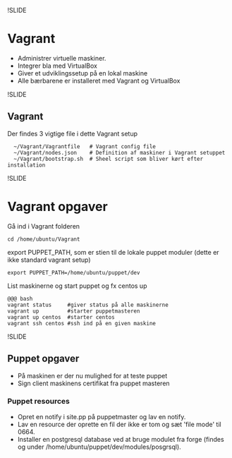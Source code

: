 !SLIDE
<h1> Vagrant</h1>

* Administrer virtuelle maskiner.
* Integrer bla med VirtualBox
* Giver et udviklingssetup på en lokal maskine
* Alle bærbarene er installeret med Vagrant og VirtualBox

!SLIDE

<h2>Vagrant</h2>

Der findes 3 vigtige file i dette Vagrant setup 


      ~/Vagrant/Vagrantfile   # Vagrant config file
      ~/Vagrant/nodes.json    # Definition af maskiner i Vagrant setuppet
      ~/Vagrant/bootstrap.sh  # Sheel script som bliver kørt efter installation

!SLIDE
# Vagrant opgaver #

Gå ind i Vagrant folderen

    cd /home/ubuntu/Vagrant
       
export PUPPET_PATH, som er stien til de lokale puppet moduler (dette er ikke standard vagrant setup)
      
    export PUPPET_PATH=/home/ubuntu/puppet/dev
      
List maskinerne og start puppet og fx centos up

    @@@ bash
    vagrant status     #giver status på alle maskinerne
    vagrant up         #starter puppetmasteren
    vagrant up centos  #starter centos        
    vagrant ssh centos #ssh ind på en given maskine


!SLIDE

<h2>Puppet opgaver</h2>

* På maskinen er der nu mulighed for at teste puppet    
* Sign client maskinens certifikat fra puppet masteren
   

<h3>Puppet resources</h3>
      
* Opret en notify i site.pp på puppetmaster og lav en notify.
* Lav en resource der oprette en fil der ikke er tom og sæt 'file mode' til 0664.
* Installer en postgresql database ved at bruge modulet fra forge (findes og under /home/ubuntu/puppet/dev/modules/posgrsql).

